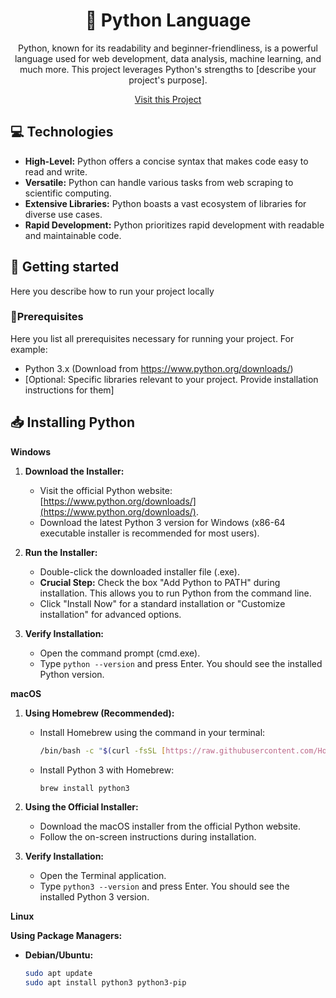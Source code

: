 <h1 align="center" style="font-weight: bold;"> 🐍 Python Language</h1>


<p align="center">Python, known for its readability and beginner-friendliness, is a powerful language used for web development, data analysis, machine learning, and much more. This project leverages Python's strengths to [describe your project's purpose].</p>


<p align="center">
<a href="https://github.com/srijan1110/Project-Python"> Visit this Project</a>
</p>

<h2 id="technologies"> 💻 Technologies</h2>

* **High-Level:** Python offers a concise syntax that makes code easy to read and write.
* **Versatile:** Python can handle various tasks from web scraping to scientific computing.
* **Extensive Libraries:** Python boasts a vast ecosystem of libraries for diverse use cases.
* **Rapid Development:** Python prioritizes rapid development with readable and maintainable code.


<h2 id="started"> 🚀 Getting started</h2>

Here you describe how to run your project locally

<h3> 📘Prerequisites</h3>

Here you list all prerequisites necessary for running your project. For example:

* Python 3.x (Download from https://www.python.org/downloads/)
* [Optional: Specific libraries relevant to your project. Provide installation instructions for them]

## 📥 Installing Python

**Windows**

1. **Download the Installer:**
   - Visit the official Python website: [https://www.python.org/downloads/](https://www.python.org/downloads/).
   - Download the latest Python 3 version for Windows (x86-64 executable installer is recommended for most users).

2. **Run the Installer:**
   - Double-click the downloaded installer file (.exe).
   - **Crucial Step:** Check the box "Add Python to PATH" during installation. This allows you to run Python from the command line.
   - Click "Install Now" for a standard installation or "Customize installation" for advanced options.

3. **Verify Installation:**
   - Open the command prompt (cmd.exe).
   - Type `python --version` and press Enter. You should see the installed Python version.

**macOS**

1. **Using Homebrew (Recommended):**
   - Install Homebrew using the command in your terminal:
     ```bash
     /bin/bash -c "$(curl -fsSL [https://raw.githubusercontent.com/Homebrew/install/HEAD/install.sh](https://raw.githubusercontent.com/Homebrew/install/HEAD/install.sh))"
     ```
   - Install Python 3 with Homebrew:
     ```bash
     brew install python3
     ```

2. **Using the Official Installer:**
   - Download the macOS installer from the official Python website.
   - Follow the on-screen instructions during installation.

3. **Verify Installation:**
   - Open the Terminal application.
   - Type `python3 --version` and press Enter. You should see the installed Python 3 version.

**Linux**

**Using Package Managers:**

* **Debian/Ubuntu:**
  ```bash
  sudo apt update
  sudo apt install python3 python3-pip
